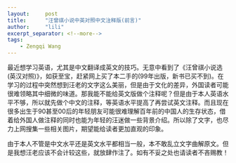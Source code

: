 ```yaml
---
layout:     post
title:      "汪曾祺小说中英对照中文注释版(前言)"
author:     "lili"
excerpt_separator: <!--more-->
tags:
    - Zengqi Wang
---
```


 <!--more-->
 
最近想学习英语，尤其是中文翻译成英文的技巧。无意中看到了《汪曾祺小说选(英汉对照)》，如获至宝，赶紧网上买了本二手的(99年出版，新书已买不到)。在学习的过程中突然想到汪老的文字这么美丽，但是由于文化的差异，外国读者可能很难领略其中细微的味道。那我能不能给英文版做个注释呢？但是由于本人英语水平不够，所以就先做个中文的注释，等英语水平提高了再尝试英文注释。而且现在很多出生于90甚至00后的年轻朋友可能很难理解百年前的中国人的生存状态，借着给外国人做注释的同时也能为年轻的汪迷做一些背景介绍。所以除了文字，也尽力上网搜集一些相关图片，期望能给读者更加直观的印象。

由于本人不管是中文水平还是英文水平都相当一般，本不敢乱立文字曲解原文。但是我想汪老应该不会计较这些，就放肆作注了。如有不妥之处也请读者不吝赐教！

